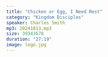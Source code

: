 ```yaml
---
title: "Chicken or Egg, I Need Rest"
category: "Kingdom Disciples"
speaker: Charles Smith
mp3: 20241013.mp3
size: 39343678
duration: "27:19"
image: logo.jpg
---
```

